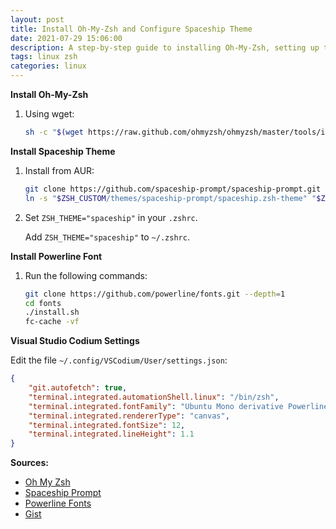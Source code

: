 ```yaml
---
layout: post
title: Install Oh-My-Zsh and Configure Spaceship Theme
date: 2021-07-29 15:06:00
description: A step-by-step guide to installing Oh-My-Zsh, setting up the Spaceship theme, and configuring Visual Studio Codium with Powerline fonts.
tags: linux zsh 
categories: linux
---
```


**Install Oh-My-Zsh**

1. Using wget:
   ```bash
   sh -c "$(wget https://raw.github.com/ohmyzsh/ohmyzsh/master/tools/install.sh -O -)"
   ```

**Install Spaceship Theme**

1. Install from AUR:
   ```bash
   git clone https://github.com/spaceship-prompt/spaceship-prompt.git "$ZSH_CUSTOM/themes/spaceship-prompt" --depth=1
   ln -s "$ZSH_CUSTOM/themes/spaceship-prompt/spaceship.zsh-theme" "$ZSH_CUSTOM/themes/spaceship.zsh-theme"
   ```

2. Set `ZSH_THEME="spaceship"` in your `.zshrc`.

   Add `ZSH_THEME="spaceship"` to `~/.zshrc`.

**Install Powerline Font**

1. Run the following commands:
   ```bash
   git clone https://github.com/powerline/fonts.git --depth=1
   cd fonts
   ./install.sh
   fc-cache -vf
   ```

**Visual Studio Codium Settings**

Edit the file `~/.config/VSCodium/User/settings.json`:
```json
{
    "git.autofetch": true,
    "terminal.integrated.automationShell.linux": "/bin/zsh",
    "terminal.integrated.fontFamily": "Ubuntu Mono derivative Powerline",
    "terminal.integrated.rendererType": "canvas",
    "terminal.integrated.fontSize": 12,
    "terminal.integrated.lineHeight": 1.1
}
```

**Sources:**

- [Oh My Zsh](https://ohmyz.sh/)
- [Spaceship Prompt](https://github.com/spaceship-prompt/spaceship-prompt)
- [Powerline Fonts](https://github.com/powerline/fonts)
- [Gist](https://gist.github.com/480/3b41f449686a089f34edb45d00672f28)

